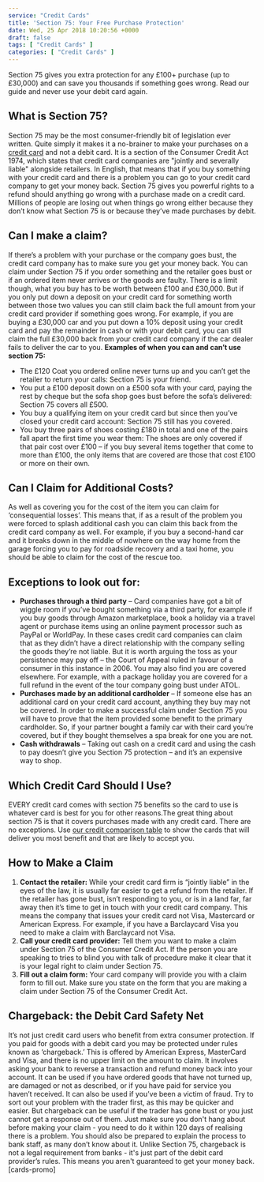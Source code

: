 ```yaml
---
service: "Credit Cards"
title: 'Section 75: Your Free Purchase Protection'
date: Wed, 25 Apr 2018 10:20:56 +0000
draft: false
tags: [ "Credit Cards" ]
categories: [ "Credit Cards" ]
---
```


Section 75 gives you extra protection for any £100+ purchase (up to £30,000) and can save you thousands if something goes wrong. Read our guide and never use your debit card again.

What is Section 75?
-------------------

Section 75 may be the most consumer-friendly bit of legislation ever written. Quite simply it makes it a no-brainer to make your purchases on a [credit card](https://www.totallymoney.com/credit-cards/) and not a debit card. It is a section of the Consumer Credit Act 1974, which states that credit card companies are "jointly and severally liable" alongside retailers. In English, that means that if you buy something with your credit card and there is a problem you can go to your credit card company to get your money back. Section 75 gives you powerful rights to a refund should anything go wrong with a purchase made on a credit card. Millions of people are losing out when things go wrong either because they don’t know what Section 75 is or because they’ve made purchases by debit.

Can I make a claim?
-------------------

If there’s a problem with your purchase or the company goes bust, the credit card company has to make sure you get your money back. You can claim under Section 75 if you order something and the retailer goes bust or if an ordered item never arrives or the goods are faulty. There is a limit though, what you buy has to be worth between £100 and £30,000. But if you only put down a deposit on your credit card for something worth between those two values you can still claim back the full amount from your credit card provider if something goes wrong. For example, if you are buying a £30,000 car and you put down a 10% deposit using your credit card and pay the remainder in cash or with your debit card, you can still claim the full £30,000 back from your credit card company if the car dealer fails to deliver the car to you. **Examples of when you can and can’t use section 75:**

*   The £120 Coat you ordered online never turns up and you can’t get the retailer to return your calls: Section 75 is your friend.
*   You put a £100 deposit down on a £500 sofa with your card, paying the rest by cheque but the sofa shop goes bust before the sofa’s delivered: Section 75 covers all £500.
*   You buy a qualifying item on your credit card but since then you’ve closed your credit card account: Section 75 still has you covered.
*   You buy three pairs of shoes costing £180 in total and one of the pairs fall apart the first time you wear them: The shoes are only covered if that pair cost over £100 – if you buy several items together that come to more than £100, the only items that are covered are those that cost £100 or more on their own.

Can I Claim for Additional Costs?
---------------------------------

As well as covering you for the cost of the item you can claim for ‘consequential losses’. This means that, if as a result of the problem you were forced to splash additional cash you can claim this back from the credit card company as well. For example, if you buy a second-hand car and it breaks down in the middle of nowhere on the way home from the garage forcing you to pay for roadside recovery and a taxi home, you should be able to claim for the cost of the rescue too.

Exceptions to look out for:
---------------------------

*   **Purchases through a third party** – Card companies have got a bit of wiggle room if you’ve bought something via a third party, for example if you buy goods through Amazon marketplace, book a holiday via a travel agent or purchase items using an online payment processor such as PayPal or WorldPay. In these cases credit card companies can claim that as they didn’t have a direct relationship with the company selling the goods they’re not liable. But it is worth arguing the toss as your persistence may pay off – the Court of Appeal ruled in favour of a consumer in this instance in 2006. You may also find you are covered elsewhere. For example, with a package holiday you are covered for a full refund in the event of the tour company going bust under ATOL.
*   **Purchases made by an additional cardholder** – If someone else has an additional card on your credit card account, anything they buy may not be covered. In order to make a successful claim under Section 75 you will have to prove that the item provided some benefit to the primary cardholder. So, if your partner bought a family car with their card you’re covered, but if they bought themselves a spa break for one you are not.
*   **Cash withdrawals** – Taking out cash on a credit card and using the cash to pay doesn’t give you Section 75 protection – and it’s an expensive way to shop.

Which Credit Card Should I Use?
-------------------------------

EVERY credit card comes with section 75 benefits so the card to use is whatever card is best for you for other reasons.The great thing about section 75 is that it covers purchases made with any credit card. There are no exceptions. Use [our credit comparison table](https://www.totallymoney.com/credit-cards/) to show the cards that will deliver you most benefit and that are likely to accept you.

How to Make a Claim
-------------------

1.  **Contact the retailer:** While your credit card firm is “jointly liable” in the eyes of the law, it is usually far easier to get a refund from the retailer. If the retailer has gone bust, isn’t responding to you, or is in a land far, far away then it’s time to get in touch with your credit card company. This means the company that issues your credit card not Visa, Mastercard or American Express. For example, if you have a Barclaycard Visa you need to make a claim with Barclaycard not Visa.
2.  **Call your credit card provider:** Tell them you want to make a claim under Section 75 of the Consumer Credit Act. If the person you are speaking to tries to blind you with talk of procedure make it clear that it is your legal right to claim under Section 75.
3.  **Fill out a claim form:** Your card company will provide you with a claim form to fill out. Make sure you state on the form that you are making a claim under Section 75 of the Consumer Credit Act.

Chargeback: the Debit Card Safety Net
-------------------------------------

It’s not just credit card users who benefit from extra consumer protection. If you paid for goods with a debit card you may be protected under rules known as ‘chargeback.’ This is offered by American Express, MasterCard and Visa, and there is no upper limit on the amount to claim. It involves asking your bank to reverse a transaction and refund money back into your account. It can be used if you have ordered goods that have not turned up, are damaged or not as described, or if you have paid for service you haven’t received. It can also be used if you’ve been a victim of fraud. Try to sort out your problem with the trader first, as this may be quicker and easier. But chargeback can be useful if the trader has gone bust or you just cannot get a response out of them. Just make sure you don't hang about before making your claim - you need to do it within 120 days of realising there is a problem. You should also be prepared to explain the process to bank staff, as many don’t know about it. Unlike Section 75, chargeback is not a legal requirement from banks - it's just part of the debit card provider’s rules. This means you aren't guaranteed to get your money back. \[cards-promo\]